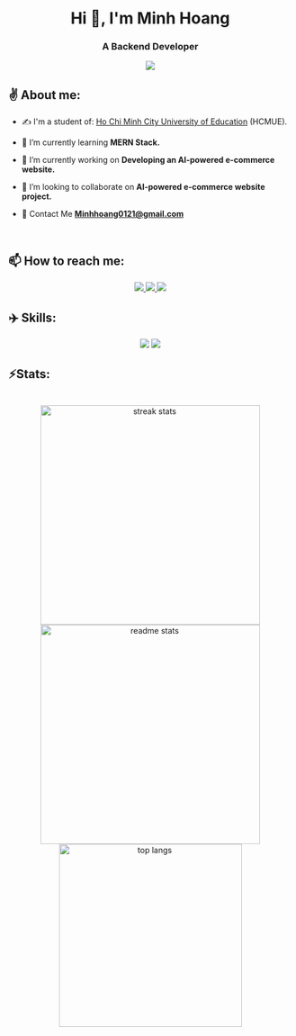 <h1 align="center">Hi 👋, I'm Minh Hoang</h1>
<p align="center">
  <h3 align="center">A Backend Developer</h3>
</p>
<p align="center">
    <img src="https://lh3.googleusercontent.com/u/0/drive-viewer/AKGpihbMPOV6pa1eIGA_wxt7gghhrSsU_Mc6JA5ZjX4-Ggq0RATVvMaQl6OLt7vIyAMMc_QXdGFGMaZlqLGTsc7KbKjlDJe2mPF9I-o=w1912-h958-rw-v1"/>
</p>

## ✌️ About me:

- ✍ I'm a student of: [Ho Chi Minh City University of Education](https://hcmue.edu.vn/) (HCMUE).

- 🌱 I’m currently learning **MERN Stack.**

- 🔭 I’m currently working on **Developing an AI-powered e-commerce website.**

- 👯 I’m looking to collaborate on **AI-powered e-commerce website project.**

- 💬 Contact Me **Minhhoang0121@gmail.com**

<br />

## 📫 How to reach me:


<p align="center">
  <a href="https://www.facebook.com/LoaiPhongLuu/" alt="Facebook" target="_blank">
    <img src="https://img.icons8.com/fluent/48/000000/facebook-new.png"/>
  </a> 
  <a href="https://github.com/Sanglaga18" alt="Github">
    <img src="https://img.icons8.com/fluent/48/000000/github.png" target="_blank"/>
  </a> 
  <a href="mailto:minhhoang0121@gmail.com" alt="Email">
    <img src="https://img.icons8.com/fluent/48/000000/mailing.png" target="_blank"/>
  </a>
</p>

## ✈️ Skills:
<!--
  <a href="https://dotnet.microsoft.com/en-us/languages/csharp/">
    <img src="https://img.icons8.com/?size=100&id=45490&format=png&color=000000" width="48" height="48" target="_blank"/> 
  </a> 
  <img src="https://img.icons8.com/?size=100&id=40669&format=png&color=000000" width="48" height="48" target="_blank"/> 
  <img src="https://img.icons8.com/?size=100&id=21278&format=png&color=000000" width="48" height="48" target="_blank"/> 
  -->

  <div align="center">
    <img src="https://skillicons.dev/icons?i=cs,cpp,css,html,js,py,azure,dotnet,bootstrap" />
    <img src="https://skillicons.dev/icons?i=npm,nodejs,react,yarn,mysql,mongodb,figma,tailwind,postman" /><br>
  </div>

## ⚡Stats:
<br>
<div align=center>
  <img width=390 src="https://github-readme-streak-stats-salesp07.vercel.app/?user=Sanglaga18&count_private=true&theme=react&border_radius=10" alt="streak stats"/>
  <img width=390 src="https://github-readme-stats-salesp07.vercel.app/api?username=Sanglaga18&count_private=true&show_icons=true&theme=react&rank_icon=github&border_radius=10" alt="readme stats" />
  <br/>
  <img width=325 align="center" src="https://github-readme-stats-salesp07.vercel.app/api/top-langs/?username=Sanglaga18&hide=HTML&langs_count=8&layout=compact&theme=react&border_radius=10&size_weight=0.5&count_weight=0.5&exclude_repo=github-readme-stats" alt="top langs" />
</div>
